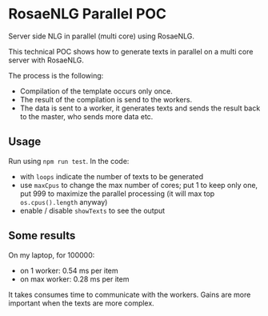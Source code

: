 <!--
Copyright 2019 Ludan Stoecklé
SPDX-License-Identifier: CC-BY-4.0
-->
# RosaeNLG Parallel POC

Server side NLG in parallel (multi core) using RosaeNLG.

This technical POC shows how to generate texts in parallel on a multi core server with RosaeNLG.

The process is the following:

* Compilation of the template occurs only once.
* The result of the compilation is send to the workers.
* The data is sent to a worker, it generates texts and sends the result back to the master, who sends more data etc.

## Usage

Run using `npm run test`. In the code:

* with `loops` indicate the number of texts to be generated
* use `maxCpus` to change the max number of cores; put 1 to keep only one, put 999 to maximize the parallel processing (it will max top `os.cpus().length` anyway)
* enable / disable `showTexts` to see the output


## Some results

On my laptop, for 100000:

* on 1 worker: 0.54 ms per item
* on max worker: 0.28 ms per item

It takes consumes time to communicate with the workers. Gains are more important when the texts are more complex.
